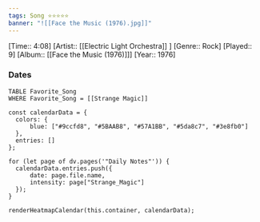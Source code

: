 ```yaml
---
tags: Song ⭐⭐⭐⭐⭐ 
banner: "![[Face the Music (1976).jpg]]"
---
```

[Time:: 4:08]
[Artist:: [[Electric Light Orchestra]] ]
[Genre:: Rock]
[Played:: 9]
[Album:: [[Face the Music (1976)]]]
[Year:: 1976]
### Dates
````dataview
TABLE Favorite_Song
WHERE Favorite_Song = [[Strange Magic]]
````

  ```dataviewjs
const calendarData = { 
	colors: { 
		blue: ["#9ccfd8", "#5BAAB8", "#57A1BB", "#5da8c7", "#3e8fb0"] 
	}, 
	entries: [] 
}; 

for (let page of dv.pages('"Daily Notes"')) { 
	calendarData.entries.push({ 
		date: page.file.name, 
		intensity: page["Strange_Magic"]
	}); 
} 

renderHeatmapCalendar(this.container, calendarData);
```
